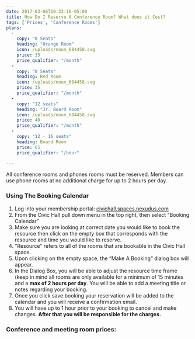 ```yaml
---
date: 2017-03-06T10:33:10-05:00
title: How Do I Reserve A Conference Room? What does it Cost?
tags: ['Prices', 'Conference Rooms']
plans:
  -
    copy: "8 Seats"
    heading: "Orange Room"
    icon: /uploads/noun_684458.svg
    price: 35
    price_qualifier: "/month"
  -
    copy: "8 Seats"
    heading: Red Room
    icon: /uploads/noun_684458.svg
    price: 35
    price_qualifier: "/month"
  -
    copy: "12 seats"
    heading: "Jr. Board Room"
    icon: /uploads/noun_684458.svg
    price: 40
    price_qualifier: "/month"
  -
    copy: "12 - 16 seats"    
    heading: Board Room
    price: 65
    price_qualifier: "/hour"

---
```

All conference rooms and phones rooms must be reserved. Members can use phone rooms at no additional charge for up to 2 hours per day. 

### Using The Booking Calendar

1.  Log into your membership portal: [civichall.spaces.nexudus.com](https://www.google.com/url?q=https%3A%2F%2Fcivichall.spaces.nexudus.com%2F&sa=D&sntz=1&usg=AFQjCNF0ID0nKHKNlX1W_Ha_Iv1D2XxxVw)
2.  From the Civic Hall pull down menu in the top right, then select “Booking Calendar”
3.  Make sure you are looking at correct date you would like to book the resource then click on the empty box that corresponds with the resource and time you would like to reserve.
4.  "Resource" refers to all of the rooms that are bookable in the Civic Hall space.
5.  Upon clicking on the empty space, the “Make A Booking” dialog box will appear.
6.  In the Dialog Box, you will be able to adjust the resource time frame (keep in mind all rooms are only available for a minimum of 15 minutes and a **max of 2 hours per day**. You will be able to add a meeting title or notes regarding your booking.
7.  Once you click save booking your reservation will be added to the calendar and you will receive a confirmation email.
8.  You will have up to 1 hour prior to your booking to cancel and make changes. **After that you will be responsible for the charges.**

### Conference and meeting room prices:
